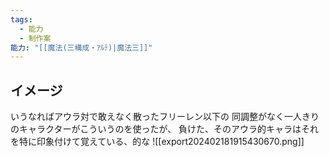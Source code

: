 ```yaml
---
tags:
  - 能力
  - 制作案
能力: "[[魔法(三構成・ｱﾙﾃ)|魔法三]]"
---
```


## イメージ
いうなればアウラ対で敢えなく散ったフリーレン以下の
同調整がなく一人きりのキャラクターがこういうのを使ったが、
負けた、そのアウラ的キャラはそれを特に印象付けて覚えている、的な
![[export202402181915430670.png]]
